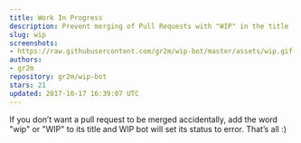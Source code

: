 ```yaml
---
title: Work In Progress
description: Prevent merging of Pull Requests with "WIP" in the title
slug: wip
screenshots:
- https://raw.githubusercontent.com/gr2m/wip-bot/master/assets/wip.gif
authors:
- gr2m
repository: gr2m/wip-bot
stars: 21
updated: 2017-10-17 16:39:07 UTC
---
```


If you don’t want a pull request to be merged accidentally, add the word "wip" or "WIP" to its title and WIP bot will set its status to error. That’s all :)
